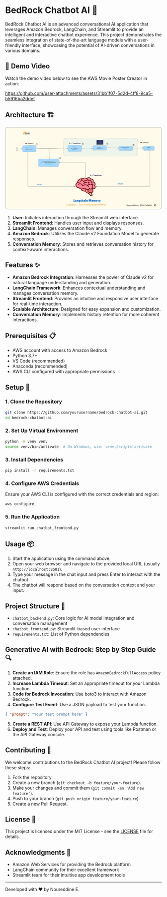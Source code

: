 # BedRock Chatbot AI 🤖

BedRock Chatbot AI is an advanced conversational AI application that leverages Amazon Bedrock, LangChain, and Streamlit to provide an intelligent and interactive chatbot experience. This project demonstrates the seamless integration of state-of-the-art language models with a user-friendly interface, showcasing the potential of AI-driven conversations in various domains.

## 🎥 Demo Video

Watch the demo video below to see the AWS Movie Poster Creator in action:

https://github.com/user-attachments/assets/31bb1f07-5d2d-4ff8-9ca5-b5916ba2ddef

## Architecture 🏗️

![BedRock Chatbot AI Architecture](./assets/chatbot_architecture.png)

1. **User**: Initiates interaction through the Streamlit web interface.
2. **Streamlit Frontend**: Handles user input and displays responses.
3. **LangChain**: Manages conversation flow and memory.
4. **Amazon Bedrock**: Utilizes the Claude v2 Foundation Model to generate responses.
5. **Conversation Memory**: Stores and retrieves conversation history for context-aware interactions.

## Features ✨

- **Amazon Bedrock Integration**: Harnesses the power of Claude v2 for natural language understanding and generation.
- **LangChain Framework**: Enhances contextual understanding and manages conversation memory.
- **Streamlit Frontend**: Provides an intuitive and responsive user interface for real-time interaction.
- **Scalable Architecture**: Designed for easy expansion and customization.
- **Conversation Memory**: Implements history retention for more coherent interactions.

## Prerequisites 📋

- AWS account with access to Amazon Bedrock
- Python 3.7+
- VS Code (recommended)
- Anaconda (recommended)
- AWS CLI configured with appropriate permissions

## Setup 🚀

### 1. Clone the Repository

```bash
git clone https://github.com/yourusername/bedrock-chatbot-ai.git
cd bedrock-chatbot-ai
```

### 2. Set Up Virtual Environment

```bash
python -m venv venv
source venv/bin/activate  # On Windows, use: venv\Scripts\activate
```

### 3. Install Dependencies

```bash
pip install -r requirements.txt
```

### 4. Configure AWS Credentials

Ensure your AWS CLI is configured with the correct credentials and region:

```bash
aws configure
```

### 5. Run the Application

```bash
streamlit run chatbot_frontend.py
```

## Usage 📦

1. Start the application using the command above.
2. Open your web browser and navigate to the provided local URL (usually `http://localhost:8501`).
3. Type your message in the chat input and press Enter to interact with the chatbot.
4. The chatbot will respond based on the conversation context and your input.

## Project Structure 📁

- `chatbot_backend.py`: Core logic for AI model integration and conversation management
- `chatbot_frontend.py`: Streamlit-based user interface
- `requirements.txt`: List of Python dependencies

## Generative AI with Bedrock: Step by Step Guide 🔍

1. **Create an IAM Role**: Ensure the role has `AmazonBedrockFullAccess` policy attached.
2. **Increase Lambda Timeout**: Set an appropriate timeout for your Lambda function.
3. **Code for Bedrock Invocation**: Use boto3 to interact with Amazon Bedrock.
4. **Configure Test Event**: Use a JSON payload to test your function.

```json
{ "prompt": "Your test prompt here" }
```

5. **Create a REST API**: Use API Gateway to expose your Lambda function.
6. **Deploy and Test**: Deploy your API and test using tools like Postman or the API Gateway console.

## Contributing 🤝

We welcome contributions to the BedRock Chatbot AI project! Please follow these steps:

1. Fork the repository.
2. Create a new branch (`git checkout -b feature/your-feature`).
3. Make your changes and commit them (`git commit -am 'Add new feature'`).
4. Push to your branch (`git push origin feature/your-feature`).
5. Create a new Pull Request.

## License 📄

This project is licensed under the MIT License - see the [LICENSE](LICENSE) file for details.

## Acknowledgments 🙏

- Amazon Web Services for providing the Bedrock platform
- LangChain community for their excellent framework
- Streamlit team for their intuitive app development tools

---

Developed with ❤️ by Noureddine E.
